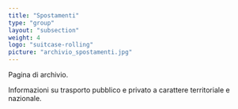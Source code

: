 ```yaml
---
title: "Spostamenti"
type: "group"
layout: "subsection"
weight: 4
logo: "suitcase-rolling"
picture: "archivio_spostamenti.jpg"
---
```


Pagina di archivio. 

Informazioni su trasporto pubblico e privato a carattere territoriale e nazionale.
